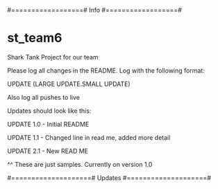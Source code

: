 #==================#
        Info
#==================#

# st_team6
Shark Tank Project for our team

Please log all changes in the README. Log with the following format:

UPDATE (LARGE UPDATE.SMALL UPDATE)

Also log all pushes to live

Updates should look like this:

UPDATE 1.0 - Initial README

UPDATE 1.1 - Changed line in read me, added more detail

UPDATE 2.1 - New READ ME

^^ These are just samples. Currently on version 1.0



#====================#
        Updates
#====================#
